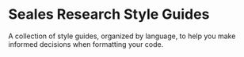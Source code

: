 Seales Research Style Guides
============================

A collection of style guides, organized by language, to help you make informed 
decisions when formatting your code.